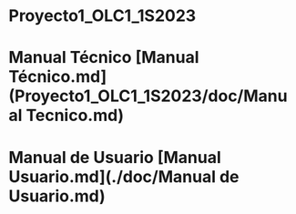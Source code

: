 # Proyecto1_OLC1_1S2023

# Manual Técnico [Manual Técnico.md](Proyecto1_OLC1_1S2023/doc/Manual Tecnico.md)
# Manual de Usuario [Manual Usuario.md](./doc/Manual de Usuario.md)
